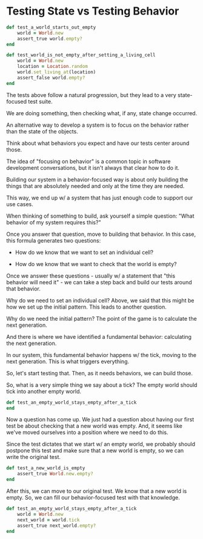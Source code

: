 # Testing State vs Testing Behavior

```rb
def test_a_world_starts_out_empty
    world = World.new
    assert_true world.empty?
end
```

```rb
def test_world_is_not_empty_after_setting_a_living_cell
    world = World.new
    location = Location.random
    world.set_living_at(location)
    assert_false world.empty?
end
```

The tests above follow a natural progression, but they lead to a very state-focused test suite.

We are doing something, then checking what, if any, state change occurred.

An alternative way to develop a system is to focus on the behavior rather than the state of the objects.

Think about what behaviors you expect and have our tests center around those.

The idea of "focusing on behavior" is a common topic in software development conversations, but it isn't always that clear how to do it.

Building our system in a behavior-focused way is about only building the things that are absolutely needed and only at the time they are needed.

This way, we end up w/ a system that has just enough code to support our use cases. 

When thinking of something to build, ask yourself a simple question: "What behavior of my system requires this?"

Once you answer that question, move to building that behavior. In this case, this formula generates two questions:

* How do we know that we want to set an individual cell?

* How do we know that we want to check that the world is empty?

Once we answer these questions - usually w/ a statement that "this behavior will need it" - we can take a step back and build our tests around that behavior.

Why do we need to set an individual cell? Above, we said that this might be how we set up the initial pattern. This leads to another question.

Why do we need the initial pattern? The point of the game is to calculate the next generation.

And there is where we have identified a fundamental behavior: calculating the next generation.

In our system, this fundamental behavior happens w/ the tick, moving to the next generation. This is what triggers everything.

So, let's start testing that. Then, as it needs behaviors, we can build those.

So, what is a very simple thing we say about a tick? The empty world should tick into another empty world.

```rb
def test_an_empty_world_stays_empty_after_a_tick
end
```

Now a question has come up. We just had a question about having our first test be about checking that a new world was empty. And, it seems like we've moved ourselves into a position where we need to do this.

Since the test dictates that we start w/ an empty world, we probably should postpone this test and make sure that a new world is empty, so we can write the original test.

```rb
def test_a_new_world_is_empty
    assert_true World.new.empty?
end
```

After this, we can move to our original test. We know that a new world is empty. So, we can fill our behavior-focused test with that knowledge.

```rb
def test_an_empty_world_stays_empty_after_a_tick
    world = World.new
    next_world = world.tick
    assert_true next_world.empty?
end
```

